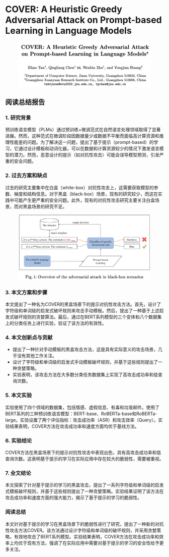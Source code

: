 # COVER: A Heuristic Greedy Adversarial Attack on Prompt-based Learning in Language Models

<figure><img src="../.gitbook/assets/image (5) (1) (1) (1) (1) (1).png" alt=""><figcaption></figcaption></figure>

## 阅读总结报告

### 1. 研究背景

预训练语言模型（PLMs）通过预训练+微调范式在自然语言处理领域取得了显著进展。然而，这种范式在微调阶段因数据量少或数据不平衡而面临高计算资源和推理性能差的问题。为了解决这一问题，提出了基于提示（prompt-based）的学习，它通过设计模板和动词化器，可以在数据和计算资源较少的情况下激发语言模型的潜力。然而，恶意设计的提示（如对抗性攻击）可能会误导模型预测，引发严重的安全问题。

### 2. 过去方案和缺点

过去的研究主要集中在白盒（white-box）对抗性攻击上，这需要获取模型的参数、梯度和结构信息。对于黑盒（black-box）场景，现有的研究较少，而这在实践中可能产生更严重的安全问题。此外，现有的对抗性攻击研究主要关注白盒场景，而对黑盒场景的研究不足。

<figure><img src="../.gitbook/assets/image (6) (1) (1) (1) (1) (1).png" alt=""><figcaption></figcaption></figure>

### 3. 本文方案和步骤

本文提出了一种名为COVER的黑盒场景下的提示对抗性攻击方法。首先，设计了字符级和单词级的启发式破坏规则来攻击手动模板。然后，提出了一种基于上述启发式破坏规则的贪婪算法。最后，通过在BERT系列模型的三个变体和八个数据集上的分类任务上进行实验，验证了该方法的有效性。

### 4. 本文创新点与贡献

* 提出了一种针对手动模板的黑盒攻击方法，这是具有实际意义的攻击场景，几乎没有其他工作关注。
* 设计了字符级和单词级的启发式手动模板破坏规则，并基于这些规则提出了一种贪婪策略。
* 实验表明，该攻击方法在大多数分类任务数据集上实现了高攻击成功率和低查询次数。

### 5. 本文实验

实验使用了四个领域的数据集，包括情感、虚假信息、有毒和垃圾邮件。使用了BERT系列的三种预训练语言模型：BERT-base、RoBERTa-base和RoBERTa-large。实验设置了两个评估指标：攻击成功率（ASR）和攻击效率（Query）。实验结果表明，COVER方法在攻击成功率和速度方面均优于基线方法。

### 6. 实验结论

COVER方法在黑盒场景下的提示对抗性攻击中表现出色，具有高攻击成功率和低查询次数。这表明基于提示的学习在实际应用中存在较大的脆弱性，需要被重视。

### 7. 全文结论

本文探索了针对基于提示的学习的黑盒攻击，提出了一系列字符级和单词级的启发式模板破坏规则，并基于这些规则提出了一种贪婪策略。实验结果证明了该方法在攻击成功率和速度方面的强大能力，揭示了基于提示的学习的脆弱性。

### 阅读总结

本文针对基于提示的学习在黑盒场景下的脆弱性进行了研究，提出了一种新的对抗性攻击方法COVER。该方法通过设计字符级和单词级的破坏规则，并采用贪婪策略，有效地攻击了BERT系列模型。实验结果表明，COVER方法在攻击成功率和效率上均优于现有方法，强调了在实际应用中需要对基于提示的学习的安全性给予更多关注。
